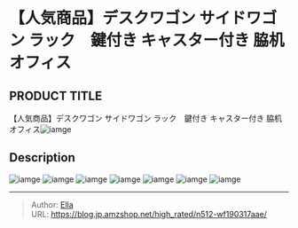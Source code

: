 # 【人気商品】デスクワゴン サイドワゴン ラック　鍵付き キャスター付き 脇机 オフィス


## PRODUCT TITLE 

【人気商品】デスクワゴン サイドワゴン ラック　鍵付き キャスター付き 脇机 オフィス![iamge](https://b2bfiles1.gigab2b.cn/image/wkseller/301/wf037833/20200324_6f90f18a4412654ee41881f18895d713.jpg)

## Description











![iamge](https://b2bfiles1.gigab2b.cn/image/wkseller/301/wf037833/20200324_52871b2470df255fa1090882f5f7aa82.jpg)
![iamge](https://b2bfiles1.gigab2b.cn/image/wkseller/301/wf037833/20200324_489dcd358298735946fcaf558fa3f3d4.jpg)
![iamge](https://b2bfiles1.gigab2b.cn/image/wkseller/301/wf037833/20200324_7c15b59c28f8fa6e020ad68730a60858.jpg)
![iamge](https://b2bfiles1.gigab2b.cn/image/wkseller/301/wf037833/20200324_b6c2271a42aea03bb60cb8621866b07d.jpg)
![iamge](https://b2bfiles1.gigab2b.cn/image/wkseller/301/wf037833/20200324_bd897ff707c8a8d6a1db318098101763.jpg)
![iamge](https://b2bfiles1.gigab2b.cn/image/wkseller/301/wf037833/20200324_82d24c97930b33dc2a5ad2aa040197b7.jpg)
![iamge](https://b2bfiles1.gigab2b.cn/image/wkseller/301/wf037833/20200324_b3d2910ff34879b5d174780a97053c15.jpg)


---

> Author: [Ella](https://blog.jp.amzshop.net/)  
> URL: https://blog.jp.amzshop.net/high_rated/n512-wf190317aae/  

